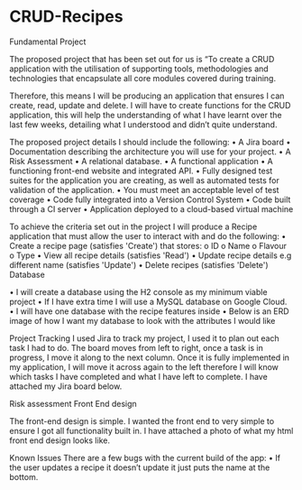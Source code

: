 # CRUD-Recipes

Fundamental Project

The proposed project that has been set out for us is “To create a CRUD application with the utilisation of supporting tools, methodologies and technologies that encapsulate all core modules covered during training.

Therefore, this means I will be producing an application that ensures I can create, read, update and delete. I will have to create functions for the CRUD application, this will help the understanding of what I have learnt over the last few weeks, detailing what I understood and didn’t quite understand. 

The proposed project details I should include the following:
•	A Jira board 
•	Documentation describing the architecture you will use for your project.
•	A Risk Assessment
•	A relational database. 
•	A functional application 
•	A functioning front-end website and integrated API. 
•	Fully designed test suites for the application you are creating, as well as automated tests for validation of the application. 
•	You must meet an acceptable level of test coverage 
•	Code fully integrated into a Version Control System
•	Code built through a CI server
•	Application deployed to a cloud-based virtual machine

To achieve the criteria set out in the project I will produce a Recipe application that must allow the user to interact with and do the following:
•	Create a recipe page (satisfies 'Create') that stores:
o	ID
o	Name
o	Flavour
o	Type
•	View all recipe details (satisfies 'Read') 
•	Update recipe details e.g different name (satisfies 'Update')
•	Delete recipes (satisfies 'Delete')
Database 

•	I will create a database using the H2 console as my minimum viable project 
•	If I have extra time I will use a MySQL database on Google Cloud.
•	I will have one database with the recipe features inside
•	Below is an ERD image of how I want my database to look with the attributes I would like
 

Project Tracking 
I used Jira to track my project, I used it to plan out each task I had to do. The board moves from left to right, once a task is in progress, I move it along to the next column. Once it is fully implemented in my application, I will move it across again to the left therefore I will know which tasks I have completed and what I have left to complete. I have attached my Jira board below.








Risk assessment 
Front End design 

The front-end design is simple. I wanted the front end to very simple to ensure I got all functionality built in. I have attached a photo of what my html front end design looks like. 
















Known Issues
There are a few bugs with the current build of the app:
•	If the user updates a recipe it doesn’t update it just puts the name at the bottom.

